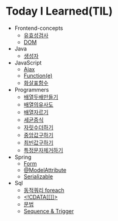Today I Learned(TIL)
====================
* Frontend-concepts
  * [유효성검사](Frontend-concepts/유효성검사.md)
  * [DOM](Frontend-concepts/DOM.md)
* Java
  * [생성자](Java/생성자.md)
* JavaScript
  * [Ajax](JavaScript/Ajax.md)
  * [Function(e)](JavaScript/Function(e).md)
  * [화살표함수](JavaScript/화살표함수.md)
* Programmers
  * [배열두배만들기](programmers/배열두배만들기.md)
  * [배열의유사도](Programmers/배열의유사도.md)
  * [배열자르기](Programmers/배열자르기.md)
  * [세균증식](Programmers/세균증식.md)
  * [자릿수더하기](Programmers/자릿수더하기.md)
  * [중앙값구하기](programmers/중앙값구하기.md)
  * [최빈값구하기](programmers/최빈값구하기.md)
  * [특정문자제거하기](Programmers/특정문자제거하기.md)
* Spring
  * [Form](Spring/form.md)
  * [@ModelAttribute](Spring/ModelAttribute.md)
  * [Serializable](Spring/Serializable.md)
* Sql
    * [동적쿼리 foreach](Sql/foreach_collection.md)
    * [<!CDATA[[]]>](sql/CDATA.md)
    * [문법](Sql/문법.md)
    * [Sequence & Trigger](sql/Sequence,%20Trigger.md)